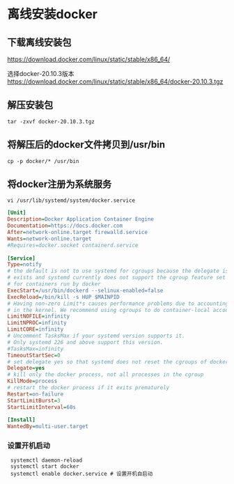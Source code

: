 # 离线安装docker

## 下载离线安装包

https://download.docker.com/linux/static/stable/x86_64/

选择docker-20.10.3版本 
https://download.docker.com/linux/static/stable/x86_64/docker-20.10.3.tgz

## 解压安装包

```shell
tar -zxvf docker-20.10.3.tgz
```

## 将解压后的docker文件拷贝到/usr/bin

```shell
cp -p docker/* /usr/bin
```

## 将docker注册为系统服务

```shell
vi /usr/lib/systemd/system/docker.service
```

```ini
[Unit]
Description=Docker Application Container Engine
Documentation=https://docs.docker.com
After=network-online.target firewalld.service
Wants=network-online.target
#Requires=docker.socket containerd.service
  
[Service]
Type=notify
# the default is not to use systemd for cgroups because the delegate issues still
# exists and systemd currently does not support the cgroup feature set required
# for containers run by docker
ExecStart=/usr/bin/dockerd --selinux-enabled=false
ExecReload=/bin/kill -s HUP $MAINPID
# Having non-zero Limit*s causes performance problems due to accounting overhead
# in the kernel. We recommend using cgroups to do container-local accounting.
LimitNOFILE=infinity
LimitNPROC=infinity
LimitCORE=infinity
# Uncomment TasksMax if your systemd version supports it.
# Only systemd 226 and above support this version.
#TasksMax=infinity
TimeoutStartSec=0
# set delegate yes so that systemd does not reset the cgroups of docker containers
Delegate=yes
# kill only the docker process, not all processes in the cgroup
KillMode=process
# restart the docker process if it exits prematurely
Restart=on-failure
StartLimitBurst=3
StartLimitInterval=60s
  
[Install]
WantedBy=multi-user.target
```

### 设置开机启动

```shell
 systemctl daemon-reload 
 systemctl start docker
 systemctl enable docker.service # 设置开机自启动
```